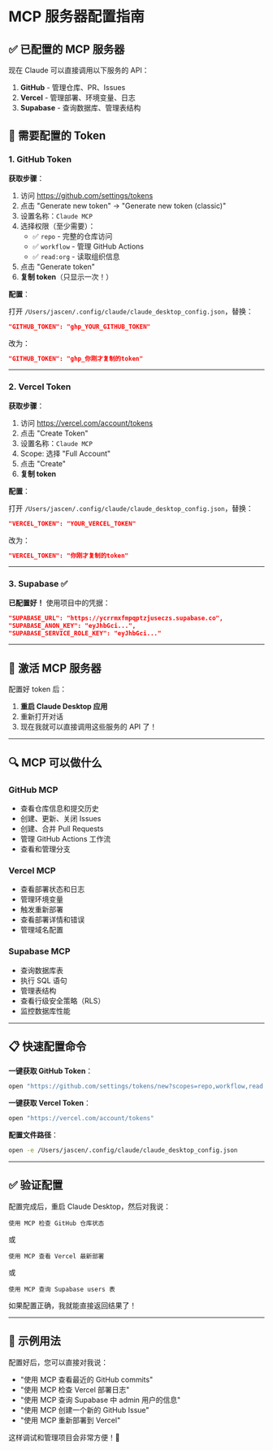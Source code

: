# MCP 服务器配置指南

## ✅ 已配置的 MCP 服务器

现在 Claude 可以直接调用以下服务的 API：

1. **GitHub** - 管理仓库、PR、Issues
2. **Vercel** - 管理部署、环境变量、日志
3. **Supabase** - 查询数据库、管理表结构

## 🔑 需要配置的 Token

### 1. GitHub Token

**获取步骤**：

1. 访问 https://github.com/settings/tokens
2. 点击 "Generate new token" → "Generate new token (classic)"
3. 设置名称：`Claude MCP`
4. 选择权限（至少需要）：
   - ✅ `repo` - 完整的仓库访问
   - ✅ `workflow` - 管理 GitHub Actions
   - ✅ `read:org` - 读取组织信息
5. 点击 "Generate token"
6. **复制 token**（只显示一次！）

**配置**：

打开 `/Users/jascen/.config/claude/claude_desktop_config.json`，替换：

```json
"GITHUB_TOKEN": "ghp_YOUR_GITHUB_TOKEN"
```

改为：

```json
"GITHUB_TOKEN": "ghp_你刚才复制的token"
```

---

### 2. Vercel Token

**获取步骤**：

1. 访问 https://vercel.com/account/tokens
2. 点击 "Create Token"
3. 设置名称：`Claude MCP`
4. Scope: 选择 "Full Account"
5. 点击 "Create"
6. **复制 token**

**配置**：

打开 `/Users/jascen/.config/claude/claude_desktop_config.json`，替换：

```json
"VERCEL_TOKEN": "YOUR_VERCEL_TOKEN"
```

改为：

```json
"VERCEL_TOKEN": "你刚才复制的token"
```

---

### 3. Supabase ✅

**已配置好！** 使用项目中的凭据：

```json
"SUPABASE_URL": "https://ycrrmxfmpqptzjuseczs.supabase.co",
"SUPABASE_ANON_KEY": "eyJhbGci...",
"SUPABASE_SERVICE_ROLE_KEY": "eyJhbGci..."
```

---

## 🚀 激活 MCP 服务器

配置好 token 后：

1. **重启 Claude Desktop 应用**
2. 重新打开对话
3. 现在我就可以直接调用这些服务的 API 了！

---

## 🔍 MCP 可以做什么

### GitHub MCP
- 查看仓库信息和提交历史
- 创建、更新、关闭 Issues
- 创建、合并 Pull Requests
- 管理 GitHub Actions 工作流
- 查看和管理分支

### Vercel MCP
- 查看部署状态和日志
- 管理环境变量
- 触发重新部署
- 查看部署详情和错误
- 管理域名配置

### Supabase MCP
- 查询数据库表
- 执行 SQL 语句
- 管理表结构
- 查看行级安全策略（RLS）
- 监控数据库性能

---

## 📋 快速配置命令

**一键获取 GitHub Token**：
```bash
open "https://github.com/settings/tokens/new?scopes=repo,workflow,read:org&description=Claude%20MCP"
```

**一键获取 Vercel Token**：
```bash
open "https://vercel.com/account/tokens"
```

**配置文件路径**：
```bash
open -e /Users/jascen/.config/claude/claude_desktop_config.json
```

---

## ✅ 验证配置

配置完成后，重启 Claude Desktop，然后对我说：

```
使用 MCP 检查 GitHub 仓库状态
```

或

```
使用 MCP 查看 Vercel 最新部署
```

或

```
使用 MCP 查询 Supabase users 表
```

如果配置正确，我就能直接返回结果了！

---

## 🎯 示例用法

配置好后，您可以直接对我说：

- "使用 MCP 查看最近的 GitHub commits"
- "使用 MCP 检查 Vercel 部署日志"
- "使用 MCP 查询 Supabase 中 admin 用户的信息"
- "使用 MCP 创建一个新的 GitHub Issue"
- "使用 MCP 重新部署到 Vercel"

这样调试和管理项目会非常方便！🚀
